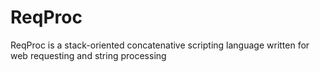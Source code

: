 # ReqProc

ReqProc is a stack-oriented concatenative scripting language written for web requesting and string processing
